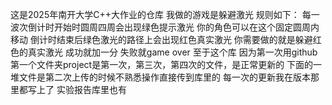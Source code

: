 这是2025年南开大学C++大作业的仓库
我做的游戏是躲避激光
规则如下：
每一波次倒计时开始时圆周四周会出现绿色提示激光
你的角色可以在这个固定圆周内移动
倒计时结束后绿色激光的路径上会出现红色真实激光
你需要做的就是躲避红色的真实激光
成功就加一分
失败就game over
至于这个库
因为第一次用github
第一个文件夹project是第一次，第三次，第四次的文件，是正常更新的
下面的一堆文件是第二次上传的时候不熟悉操作直接传到库里的
每一次的更新我在版本那里都写上了
实验报告库里也有
